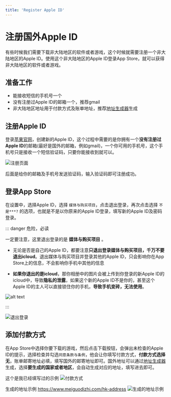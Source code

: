 ```yaml
---
title: 'Register Apple ID'
---
```


# 注册国外Apple ID

有些时候我们需要下载非大陆地区的软件或者游戏，这个时候就需要注册一个非大陆地区的Apple ID。使用这个非大陆地区的Apple ID登录App Store，就可以获得非大陆地区的软件或者游戏。

## 准备工作

- 能接收短信的手机号一个
- 没有注册过Apple ID的邮箱一个，推荐gmail
- 非大陆地区地址用于付款方式及账单地址，推荐[地址生成器](https://www.meiguodizhi.com)生成

## 注册Apple ID

登录[苹果官网](https://appleid.apple.com/)，创建新的Apple ID，这个过程中需要的是你拥有一个**没有注册过Apple ID**的邮箱(最好是国外的邮箱，例如gmail)，一个你可用的手机号，这个手机号只是接收一个短信验证码，只要你能接收到就可以。

![注册页面](images/register-apple-id/image.png)

后面是给你的邮箱及手机号发送验证码，输入验证码即可注册成功。

## 登录App Store

在设置中，选择Apple ID，选择 `媒体与购买项目`，点击退出登录，再次点击选择 `不是***?` 的选项，也就是不是以你原来的Apple ID登录，填写新的Apple ID及密码登录。

::: danger 危险，必读

一定要注意，这里退出登录的是 **媒体与购买项目** 。

- 无论是否是自己的Apple ID，都要注意**只退出登录媒体与购买项目，千万不要退出icloud**。退出媒体与购买项目并登录其他的Apple ID，只会影响你在App Store上的信息，不会影响你手机中其他的信息

- **如果你退出的是icloud**，那你相册中的图片会被上传到你登录的新Apple ID的icloud中，导致**隐私的泄露**，如果这个新的Apple ID不是你的，甚至这个Apple ID的主人可以直接锁住你的手机，**导致手机变砖，无法使用**。

![alt text](images/register-apple-id/image-5.png)

:::

![退出登录](images/register-apple-id/image-1.png)

## 添加付款方式

在App Store中选择你要下载的游戏，然后点击下载按钮，会弹出未检查的Apple ID的提示，选择检查并勾选`同意条款与条例`，他会让你填写付款方式，**付款方式选择无**，账单邮寄地址必填，填写国外的邮寄地址即可。国外地址可以通过[地址生成器](https://www.meiguodizhi.com/)生成，选择**要生成的国家或者地区**，会自动生成对应的地址，填写进去即可。

这个是我已经填写过的示例
![付款方式](images/register-apple-id/image-4.png)

生成的地址示例 https://www.meiguodizhi.com/hk-address
![生成的地址示例](images/register-apple-id/image-3.png)

